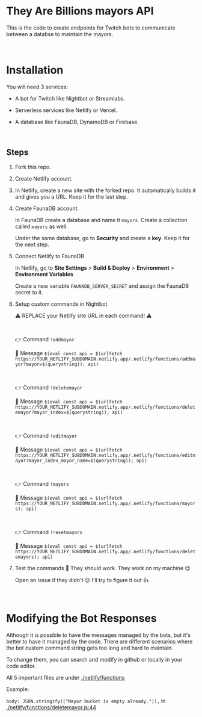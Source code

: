 # They Are Billions mayors API

This is the code to create endpoints for Twitch bots to communicate between a databse to maintain the mayors.

<br>

# Installation

You will need 3 services:

- A bot for Twitch like Nightbot or Streamlabs.

- Serverless services like Netlify or Vercel.

- A database like FaunaDB, DynamoDB or Firebase.

<br>

## Steps

1. Fork this repo.

2. Create Netlify account.

3. In Netlify, create a new site with the forked repo. It automatically builds it and gives you a URL. Keep it for the last step.

4. Create FaunaDB account.

   In FaunaDB create a database and name it `mayors`. Create a collection called `mayors` as well.

   Under the same database, go to **Security** and create a **key**. Keep it for the next step.

5. Connect Netlify to FaunaDB

   In Netlify, go to **Site Settings** > **Build &amp; Deploy** > **Environment** > **Environment Variables**

   Create a new variable `FAUNADB_SERVER_SECRET` and assign the FaunaDB secret to it.

6. Setup custom commands in Nightbot

   ⚠ REPLACE your Netlify site URL in each command! ⚠

   <br>

   👉 Command `!addmayor`

   📝 Message `$(eval const api = $(urlfetch https://YOUR_NETLIFY_SUBDOMAIN.netlify.app/.netlify/functions/addmayor?mayor=$(querystring)); api)`

   <br>

   👉 Command `!deletemayor`

   📝 Message `$(eval const api = $(urlfetch https://YOUR_NETLIFY_SUBDOMAIN.netlify.app/.netlify/functions/deletemayor?mayor_index=$(querystring)); api)`

   <br>

   👉 Command `!editmayor`

   📝 Message `$(eval const api = $(urlfetch https://YOUR_NETLIFY_SUBDOMAIN.netlify.app/.netlify/functions/editmayor?mayor_index_mayor_name=$(querystring)); api)`

   <br>

   👉 Command `!mayors`

   📝 Message `$(eval const api = $(urlfetch https://YOUR_NETLIFY_SUBDOMAIN.netlify.app/.netlify/functions/mayors); api)`

   <br>

   👉 Command `!resetmayors`

   📝 Message `$(eval const api = $(urlfetch https://YOUR_NETLIFY_SUBDOMAIN.netlify.app/.netlify/functions/deletemayors); api)`

7. Test the commands 🎉 They should work. They work on my machine 😉

   Open an issue if they didn't 😕 I'll try to figure it out 👍

<br>

# Modifying the Bot Responses

Although it is possible to have the messages managed by the bots, but it's better to have it managed by the code. There are different scenarios where the bot custom command string gets too long and hard to maintain.

To change them, you can search and modify in github or locally in your code editor.

All 5 important files are under [./netlify/functions](./netlify/functions)

Example:

`body: JSON.stringify(["Mayor bucket is empty already."]),` in [./netlify/functions/deletemayor.js:44](netlify/functions/deletemayor.js#L44)
